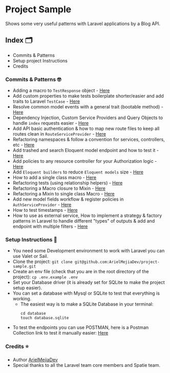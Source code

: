 # Project Sample

Shows some very useful patterns with Laravel applications by a Blog API.

## Index 🗂️
- Commits & Patterns
- Setup project Instructions
- Credits

### Commits & Patterns 🤓

- Adding a macro to `TestResponse` object - [Here](https://github.com/ArielMejiaDev/project-sample/commit/1fa3c1737e923b4c6c1b09041d7937b7f509dd86)
- Add custom properties to make tests boilerplate shorter/easier and add traits to Laravel `TestCase` - [Here](https://github.com/ArielMejiaDev/project-sample/commit/aea7ac876ad1305be1bbc11a4f46f108bb0cae55)
- Resolve common model events with a general trait (bootable method) - [Here](https://github.com/ArielMejiaDev/project-sample/commit/57c75144d51a0ccea75a023e153ce04211ce338c)
- Dependency Injection, Custom Service Providers and Query Objects to handle `index` requests easier - [Here](https://github.com/ArielMejiaDev/project-sample/commit/4b10d8578eed3b3d1d9e3908534258eb792d4faa)
- Add API basic authentication & how to map new route files to keep all routes clean in `RouteServiceProvider` - [Here](https://github.com/ArielMejiaDev/project-sample/commit/4b10d8578eed3b3d1d9e3908534258eb792d4faa)
- Refactoring namespaces & follow a convention for services, controllers, etc - [Here](https://github.com/ArielMejiaDev/project-sample/commit/4074ffadc1639d6bd25ae1cf8e3cabead24304aa)
- Add trashed and search Eloquent model endpoint and how to test it - [Here](https://github.com/ArielMejiaDev/project-sample/commit/623d70bdb9f30c0329f35e014076fe6b311e2363)
- Add policies to any resource controller for your Authorization logic - [Here](https://github.com/ArielMejiaDev/project-sample/commit/0cf2d0a8bb73c15742b562da09678426e2d1b418)
- Add `Eloquent builders` to reduce `Eloquent models` size - [Here](https://github.com/ArielMejiaDev/project-sample/commit/09a458560b491f099689aeedc440a6e5c0d94675)
- How to add a single class macro - [Here](https://github.com/ArielMejiaDev/project-sample/commit/df4b4b82284032249a92f139e1724646e1fc96a1)
- Refactoring tests (using relationship helpers) - [Here](https://github.com/ArielMejiaDev/project-sample/commit/e94d2f43243faa257fc2a64d5cbff5f2961156c0)
- Refactoring a Macro closure to Mixin - [Here](https://github.com/ArielMejiaDev/project-sample/commit/b61b49236775e2b474e9fc161b7a7f01b94b994e)
- Refactoring a Mixin to single class Macro - [Here](https://github.com/ArielMejiaDev/project-sample/commit/c2366bca8fdad3d819cae77cc565258b760852fc)
- Add new model fields workflow & register policies in `AuthServiceProvider` - [Here](https://github.com/ArielMejiaDev/project-sample/commit/1a4e2b4472a2a90b7a4e6579417ffa5878bc809e)
- How to test timestamps - [Here](https://github.com/ArielMejiaDev/project-sample/commit/128058343b53c72545db0cf7e1c5b398703bf3dc)
- How to use as external service, How to implement a strategy & factory patterns in Laravel to handle different "types" of outputs & add and endpoint with multiple filters - [Here](https://github.com/ArielMejiaDev/project-sample/commit/ab8311de153ec4e831e0af795323089fc717bccb)


### Setup Instructions 🚀

- You need some Development environment to work with Laravel you can use Valet or Sail.
- Clone the project: `git clone git@github.com:ArielMejiaDev/project-sample.git`
- Create an env file (check that you are in the root directory of the project): `cp .env.example .env`
- Set your Database driver (it is already set for SQLite to make the project setup easier).
- You can set a database with Mysql or SQLite to test that everything is working.
  - The easiest way is to make a SQLite Database in your terminal:
    ```
    cd database
    touch database.sqlite
    ```
- To test the endpoints you can use POSTMAN, here is a Postman Collection link to test it manually easier: [Here](https://www.getpostman.com/collections/b2e0f5f70be685e2970f)

### Credits ⭐

- Author [ArielMejiaDev]()
- Special thanks to all the Laravel team core members and Spatie team.
